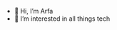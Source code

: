 - 👋 Hi, I’m Arfa
- 👀 I’m interested in all things tech

<!---
thearfa99/thearfa99 is a ✨ special ✨ repository because its `README.md` (this file) appears on your GitHub profile.
You can click the Preview link to take a look at your changes.
--->
